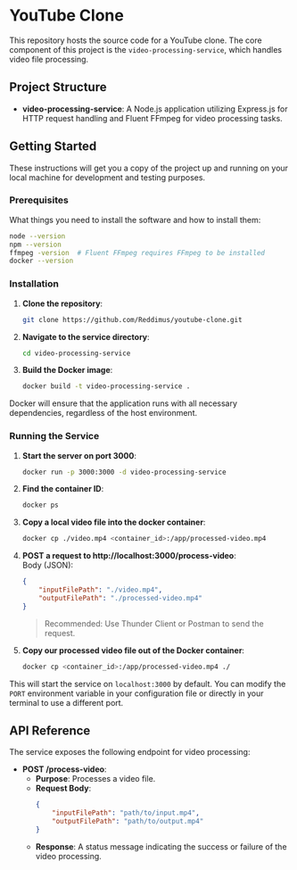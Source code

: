 # YouTube Clone

This repository hosts the source code for a YouTube clone. The core component of this project is the `video-processing-service`, which handles video file processing.

## Project Structure

- **video-processing-service**: A Node.js application utilizing Express.js for HTTP request handling and Fluent FFmpeg for video processing tasks.

## Getting Started

These instructions will get you a copy of the project up and running on your local machine for development and testing purposes.

### Prerequisites

What things you need to install the software and how to install them:

```sh
node --version
npm --version
ffmpeg -version  # Fluent FFmpeg requires FFmpeg to be installed
docker --version
```

### Installation

1. **Clone the repository**:
	 ```sh
	 git clone https://github.com/Reddimus/youtube-clone.git
	 ```

2. **Navigate to the service directory**:
	 ```sh
	 cd video-processing-service
	 ```

3. **Build the Docker image**:
	 ```sh
	 docker build -t video-processing-service .
	 ```

Docker will ensure that the application runs with all necessary dependencies, regardless of the host environment.

### Running the Service

1. **Start the server on port 3000**:
	```sh
	docker run -p 3000:3000 -d video-processing-service
	```
2. **Find the container ID**:
	```sh
	docker ps
	```
3. **Copy a local video file into the docker container**:
	```sh
	docker cp ./video.mp4 <container_id>:/app/processed-video.mp4
	```
4. **POST a request to http://localhost:3000/process-video**:  
	Body (JSON):
	```json
	{
		"inputFilePath": "./video.mp4", 
		"outputFilePath": "./processed-video.mp4"
	}
	```
	> Recommended: Use Thunder Client or Postman to send the request.
5. **Copy our processed video file out of the Docker container**:
	```sh
	docker cp <container_id>:/app/processed-video.mp4 ./
	```

This will start the service on `localhost:3000` by default. You can modify the `PORT` environment variable in your configuration file or directly in your terminal to use a different port.

## API Reference

The service exposes the following endpoint for video processing:

- **POST /process-video**:
	- **Purpose**: Processes a video file.
	- **Request Body**:
		```json
		{
			"inputFilePath": "path/to/input.mp4",
			"outputFilePath": "path/to/output.mp4"
		}
		```
	- **Response**: A status message indicating the success or failure of the video processing.
